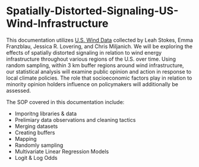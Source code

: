# Spatially-Distorted-Signaling-US-Wind-Infrastructure
This documentation utilizes [U.S. Wind Data](https://dataverse.harvard.edu/dataset.xhtml?persistentId=doi:10.7910/DVN/LE2V0R) collected by Leah Stokes, Emma Franzblau, Jessica R. Lovering, and Chris Miljanich. We will be exploring the effects of spatially distorted signaling in relation to wind energy infrastructure throughout various regions of the U.S. over time. Using random sampling, within 3 km buffer regions around wind infrastructure, our statistical analysis will examine public opinion and action in response to local climate policies. The role that socioeconomic factors play in relation to minority opinion holders influence on policymakers will additionally be assessed. 

The SOP covered in this documentation include:
- Imporitng libraries & data
- Prelimiary data observations and cleaning tactics
- Merging datasets
- Creating buffers
- Mapping
- Randomly sampling
- Multivariate Linear Regression Models
- Logit & Log Odds

